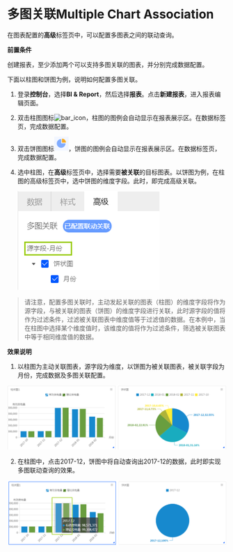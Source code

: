 # 多图关联Multiple Chart Association

在图表配置的**高级**标签页中，可以配置多图表之间的联动查询。

**前置条件**

创建报表，至少添加两个可以支持多图关联的图表，并分别完成数据配置。

下面以柱图和饼图为例，说明如何配置多图关联。

1. 登录**控制台**，选择**BI & Report**，然后选择**报表**。点击**新建报表**，进入报表编辑页面。

2. 双击柱图图标![bar_icon](E:/Envision/3%20BigData/1%20Data%20Report/2%20%E7%94%A8%E6%88%B7%E6%89%8B%E5%86%8C/BI&Report/ZH/../media/bar_icon.png)，柱图的图例会自动显示在报表展示区。在数据标签页，完成数据配置。

3. 双击饼图图标![pie_icon](../media/pie_icon.png)，饼图的图例会自动显示在报表展示区。在数据标签页，完成数据配置。

4. 选中柱图，在**高级**标签页中，选择需要**被关联**的目标图表。以饼图为例，在柱图的高级标签页中，选中饼图的维度字段。此时，即完成高级关联。

   ![multi_correlation](../media/multi_correlation.png)



> 请注意，配置多图关联时，主动发起关联的图表（柱图）的维度字段将作为源字段，与被关联的图表（饼图）的维度字段进行关联，此时源字段的值将作为过滤条件，过滤被关联图表中维度值等于过滤值的数据。在本例中，当在柱图中选择某个维度值时，该维度的值将作为过滤条件，筛选被关联图表中等于相同维度值的数据。

**效果说明**

1. 以柱图为主动关联图表，源字段为维度，以饼图为被关联图表，被关联字段为月份，完成数据及多图关联配置。

  ![multi_correlation_before](../media/multi_correlation_before.png)

2. 在柱图中，点击2017-12，饼图中将自动查询出2017-12的数据，此时即实现多图联动查询的效果。

  ![multi_correlation_after](../media/multi_correlation_after.png)
